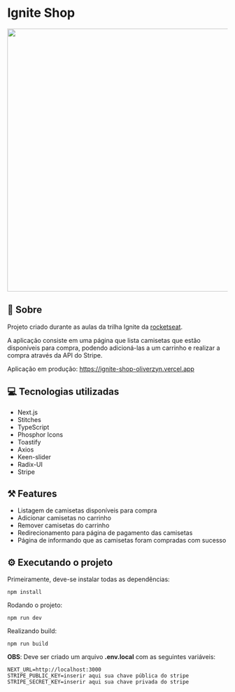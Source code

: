 # Ignite Shop

<img src="https://github.com/oliver-zyn/ignite-shop/assets/89222905/4c597ad6-d2e9-4450-b4b8-348abff05949" width="600" />

## 📖 Sobre

Projeto criado durante as aulas da trilha Ignite da <a href="https://www.rocketseat.com.br">rocketseat</a>.

A aplicação consiste em uma página que lista camisetas que estão disponíveis para compra, podendo adicioná-las a um carrinho e realizar a compra através da API do Stripe.

Aplicação em produção: https://ignite-shop-oliverzyn.vercel.app

## 💻 Tecnologias utilizadas

- Next.js
- Stitches
- TypeScript
- Phosphor Icons
- Toastify
- Axios
- Keen-slider
- Radix-UI
- Stripe

## ⚒️ Features

- Listagem de camisetas disponíveis para compra
- Adicionar camisetas no carrinho
- Remover camisetas do carrinho
- Redirecionamento para página de pagamento das camisetas
- Página de informando que as camisetas foram compradas com sucesso

## ⚙️ Executando o projeto

Primeiramente, deve-se instalar todas as dependências:
```
npm install
```

Rodando o projeto:
```
npm run dev
```
Realizando build:
```
npm run build
```

**OBS**: Deve ser criado um arquivo **.env.local** com as seguintes variáveis:
```
NEXT_URL=http://localhost:3000
STRIPE_PUBLIC_KEY=inserir aqui sua chave pública do stripe
STRIPE_SECRET_KEY=inserir aqui sua chave privada do stripe
```
